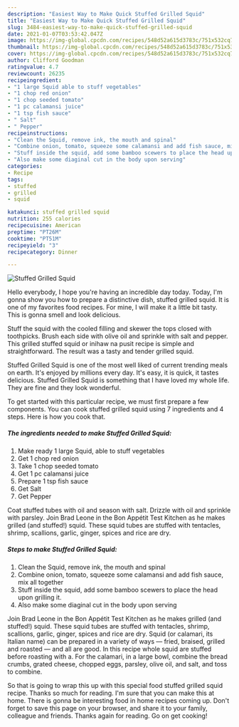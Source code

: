 ```yaml
---
description: "Easiest Way to Make Quick Stuffed Grilled Squid"
title: "Easiest Way to Make Quick Stuffed Grilled Squid"
slug: 3484-easiest-way-to-make-quick-stuffed-grilled-squid
date: 2021-01-07T03:53:42.047Z
image: https://img-global.cpcdn.com/recipes/548d52a615d3783c/751x532cq70/stuffed-grilled-squid-recipe-main-photo.jpg
thumbnail: https://img-global.cpcdn.com/recipes/548d52a615d3783c/751x532cq70/stuffed-grilled-squid-recipe-main-photo.jpg
cover: https://img-global.cpcdn.com/recipes/548d52a615d3783c/751x532cq70/stuffed-grilled-squid-recipe-main-photo.jpg
author: Clifford Goodman
ratingvalue: 4.7
reviewcount: 26235
recipeingredient:
- "1 large Squid able to stuff vegetables"
- "1 chop red onion"
- "1 chop seeded tomato"
- "1 pc calamansi juice"
- "1 tsp fish sauce"
- " Salt"
- " Pepper"
recipeinstructions:
- "Clean the Squid, remove ink, the mouth and spinal"
- "Combine onion, tomato, squeeze some calamansi and add fish sauce, mix all together"
- "Stuff inside the squid, add some bamboo scewers to place the head upon grilling it."
- "Also make some diaginal cut in the body upon serving"
categories:
- Recipe
tags:
- stuffed
- grilled
- squid

katakunci: stuffed grilled squid 
nutrition: 255 calories
recipecuisine: American
preptime: "PT26M"
cooktime: "PT51M"
recipeyield: "3"
recipecategory: Dinner

---
```



![Stuffed Grilled Squid](https://img-global.cpcdn.com/recipes/548d52a615d3783c/751x532cq70/stuffed-grilled-squid-recipe-main-photo.jpg)

Hello everybody, I hope you're having an incredible day today. Today, I'm gonna show you how to prepare a distinctive dish, stuffed grilled squid. It is one of my favorites food recipes. For mine, I will make it a little bit tasty. This is gonna smell and look delicious.

Stuff the squid with the cooled filling and skewer the tops closed with toothpicks. Brush each side with olive oil and sprinkle with salt and pepper. This grilled stuffed squid or inihaw na pusit recipe is simple and straightforward. The result was a tasty and tender grilled squid.

Stuffed Grilled Squid is one of the most well liked of current trending meals on earth. It's enjoyed by millions every day. It's easy, it is quick, it tastes delicious. Stuffed Grilled Squid is something that I have loved my whole life. They are fine and they look wonderful.


To get started with this particular recipe, we must first prepare a few components. You can cook stuffed grilled squid using 7 ingredients and 4 steps. Here is how you cook that.

<!--inarticleads1-->

##### The ingredients needed to make Stuffed Grilled Squid:

1. Make ready 1 large Squid, able to stuff vegetables
1. Get 1 chop red onion
1. Take 1 chop seeded tomato
1. Get 1 pc calamansi juice
1. Prepare 1 tsp fish sauce
1. Get  Salt
1. Get  Pepper


Coat stuffed tubes with oil and season with salt. Drizzle with oil and sprinkle with parsley. Join Brad Leone in the Bon Appétit Test Kitchen as he makes grilled (and stuffed!) squid. These squid tubes are stuffed with tentacles, shrimp, scallions, garlic, ginger, spices and rice are dry. 

<!--inarticleads2-->

##### Steps to make Stuffed Grilled Squid:

1. Clean the Squid, remove ink, the mouth and spinal
1. Combine onion, tomato, squeeze some calamansi and add fish sauce, mix all together
1. Stuff inside the squid, add some bamboo scewers to place the head upon grilling it.
1. Also make some diaginal cut in the body upon serving


Join Brad Leone in the Bon Appétit Test Kitchen as he makes grilled (and stuffed!) squid. These squid tubes are stuffed with tentacles, shrimp, scallions, garlic, ginger, spices and rice are dry. Squid (or calamari, its Italian name) can be prepared in a variety of ways — fried, braised, grilled and roasted — and all are good. In this recipe whole squid are stuffed before roasting with a. For the calamari, in a large bowl, combine the bread crumbs, grated cheese, chopped eggs, parsley, olive oil, and salt, and toss to combine. 

So that is going to wrap this up with this special food stuffed grilled squid recipe. Thanks so much for reading. I'm sure that you can make this at home. There is gonna be interesting food in home recipes coming up. Don't forget to save this page on your browser, and share it to your family, colleague and friends. Thanks again for reading. Go on get cooking!
